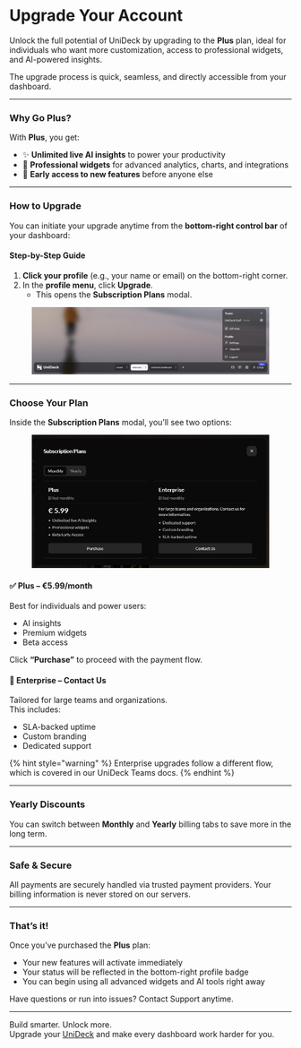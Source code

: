 # Upgrade Your Account

Unlock the full potential of UniDeck by upgrading to the **Plus** plan, ideal for individuals who want more customization, access to professional widgets, and AI-powered insights.

The upgrade process is quick, seamless, and directly accessible from your dashboard.

***

### Why Go Plus?

With **Plus**, you get:

* ✨ **Unlimited live AI insights** to power your productivity
* 🧩 **Professional widgets** for advanced analytics, charts, and integrations
* 🧪 **Early access to new features** before anyone else

***

### How to Upgrade

You can initiate your upgrade anytime from the **bottom-right control bar** of your dashboard:

#### Step-by-Step Guide

1. **Click your profile** (e.g., your name or email) on the bottom-right corner.
2. In the **profile menu**, click **Upgrade**.
   * This opens the **Subscription Plans** modal.

<figure><img src="../../.gitbook/assets/image (32).png" alt=""><figcaption></figcaption></figure>

***

### Choose Your Plan

Inside the **Subscription Plans** modal, you’ll see two options:

<figure><img src="../../.gitbook/assets/image (33).png" alt=""><figcaption></figcaption></figure>

#### ✅ Plus – €5.99/month

Best for individuals and power users:

* AI insights
* Premium widgets
* Beta access

Click **“Purchase”** to proceed with the payment flow.

#### 🏢 Enterprise – Contact Us

Tailored for large teams and organizations.\
This includes:

* SLA-backed uptime
* Custom branding
* Dedicated support

{% hint style="warning" %}
Enterprise upgrades follow a different flow, which is covered in our UniDeck Teams docs.
{% endhint %}

***

### Yearly Discounts

You can switch between **Monthly** and **Yearly** billing tabs to save more in the long term.

***

### Safe & Secure

All payments are securely handled via trusted payment providers. Your billing information is never stored on our servers.

***

### That’s it!

Once you’ve purchased the **Plus** plan:

* Your new features will activate immediately
* Your status will be reflected in the bottom-right profile badge
* You can begin using all advanced widgets and AI tools right away

Have questions or run into issues? Contact Support anytime.

***

Build smarter. Unlock more.\
Upgrade your [UniDeck](https://dash.unideck.app/) and make every dashboard work harder for you.
